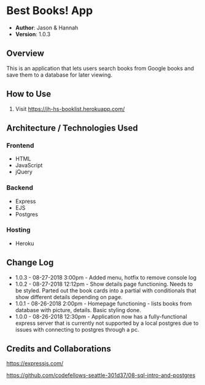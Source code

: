 # Best Books! App

- **Author**: Jason & Hannah
- **Version**: 1.0.3

## Overview
This is an application that lets users search books from Google books and save them to a database for later viewing.

## How to Use
 
 1. Visit https://jh-hs-booklist.herokuapp.com/

## Architecture / Technologies Used

### Frontend
- HTML 
- JavaScript
- jQuery

### Backend
- Express
- EJS
- Postgres

### Hosting 
- Heroku

## Change Log

- 1.0.3 - 08-27-2018 3:00pm - Added menu, hotfix to remove console log
- 1.0.2 - 08-27-2018 12:12pm - Show details page functioning. Needs to be styled. Parted out the book cards into a partial with conditionals that show different details depending on page.
- 1.0.1 - 08-26-2018 2:00pm - Homepage functioning - lists books from database with picture, details. Basic styling done.
- 1.0.0 - 08-26-2018 12:30pm - Application now has a fully-functional express server that is currently not supported by a local postgres due to issues with connecting to postgres through a pc.

## Credits and Collaborations

https://expressjs.com/

https://github.com/codefellows-seattle-301d37/08-sql-intro-and-postgres
